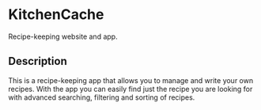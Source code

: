 # KitchenCache
Recipe-keeping website and app.

## Description
This is a recipe-keeping app that allows you to manage and write your own recipes. With the app you can easily find just the recipe you are looking for with advanced searching, filtering and sorting of recipes.
